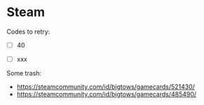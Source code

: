 # Steam


Codes to retry:
 - [ ] 40
 - [ ] xxx


Some trash: 
 - https://steamcommunity.com/id/bigtows/gamecards/521430/
 - https://steamcommunity.com/id/bigtows/gamecards/485490/